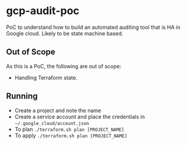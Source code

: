 # gcp-audit-poc
PoC to understand how to build an automated auditing tool that is HA in Google cloud. Likely to be state machine based.

## Out of Scope
As this is a PoC, the following are out of scope:
- Handling Terraform state. 

## Running
- Create a project and note the name
- Create a service account and place the credentials in `~/.google_cloud/account.json`
- To plan `./terraform.sh plan [PROJECT_NAME]`
- To apply `./terraform.sh plan [PROJECT_NAME]`